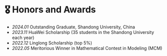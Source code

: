 # 🎖 Honors and Awards

- *2024.01* Outstanding Graduate, Shandong University, China
- *2023.11* HuaWei Scholarship (35 students in the Shandong University each year)
- *2022.12* Linglong Scholarship (top 5%)
- *2022.05* Meritorious Winner in Mathematical Contest in Modeling (MCM)
